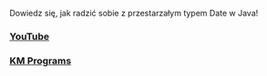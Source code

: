 Dowiedz się, jak radzić sobie z przestarzałym typem Date w Java!

### [YouTube](https://youtu.be/7D5fAQQ3gL0)
### [KM Programs](https://km-programs.pl/)